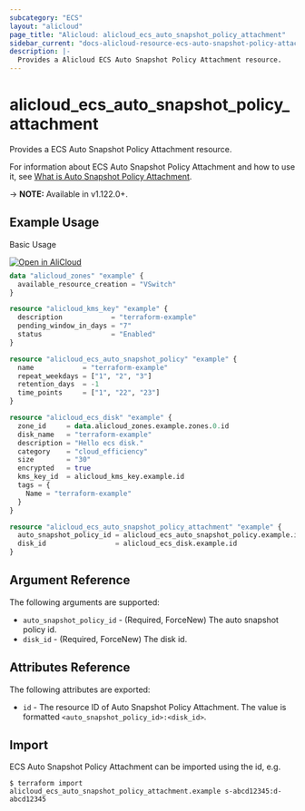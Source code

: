 ```yaml
---
subcategory: "ECS"
layout: "alicloud"
page_title: "Alicloud: alicloud_ecs_auto_snapshot_policy_attachment"
sidebar_current: "docs-alicloud-resource-ecs-auto-snapshot-policy-attachment"
description: |-
  Provides a Alicloud ECS Auto Snapshot Policy Attachment resource.
---
```


# alicloud\_ecs\_auto\_snapshot\_policy\_attachment

Provides a ECS Auto Snapshot Policy Attachment resource.

For information about ECS Auto Snapshot Policy Attachment and how to use it, see [What is Auto Snapshot Policy Attachment](https://www.alibabacloud.com/help/en/doc-detail/25531.htm).

-> **NOTE:** Available in v1.122.0+.

## Example Usage

Basic Usage

<div style="display: block;margin-bottom: 40px;"><div class="oics-button" style="float: right;position: absolute;margin-bottom: 10px;">
  <a href="https://api.aliyun.com/api-tools/terraform?resource=alicloud_ecs_auto_snapshot_policy_attachment&exampleId=7ee749ee-8e64-18a2-d1fd-de30aeb8b92d743a3145&activeTab=example&spm=docs.r.ecs_auto_snapshot_policy_attachment.0.7ee749ee8e&intl_lang=EN_US" target="_blank">
    <img alt="Open in AliCloud" src="https://img.alicdn.com/imgextra/i1/O1CN01hjjqXv1uYUlY56FyX_!!6000000006049-55-tps-254-36.svg" style="max-height: 44px; max-width: 100%;">
  </a>
</div></div>

```terraform
data "alicloud_zones" "example" {
  available_resource_creation = "VSwitch"
}

resource "alicloud_kms_key" "example" {
  description            = "terraform-example"
  pending_window_in_days = "7"
  status                 = "Enabled"
}

resource "alicloud_ecs_auto_snapshot_policy" "example" {
  name            = "terraform-example"
  repeat_weekdays = ["1", "2", "3"]
  retention_days  = -1
  time_points     = ["1", "22", "23"]
}

resource "alicloud_ecs_disk" "example" {
  zone_id     = data.alicloud_zones.example.zones.0.id
  disk_name   = "terraform-example"
  description = "Hello ecs disk."
  category    = "cloud_efficiency"
  size        = "30"
  encrypted   = true
  kms_key_id  = alicloud_kms_key.example.id
  tags = {
    Name = "terraform-example"
  }
}

resource "alicloud_ecs_auto_snapshot_policy_attachment" "example" {
  auto_snapshot_policy_id = alicloud_ecs_auto_snapshot_policy.example.id
  disk_id                 = alicloud_ecs_disk.example.id
}
```

## Argument Reference

The following arguments are supported:

* `auto_snapshot_policy_id` - (Required, ForceNew) The auto snapshot policy id.
* `disk_id` - (Required, ForceNew) The disk id.

## Attributes Reference

The following attributes are exported:

* `id` - The resource ID of Auto Snapshot Policy Attachment. The value is formatted `<auto_snapshot_policy_id>:<disk_id>`.

## Import

ECS Auto Snapshot Policy Attachment can be imported using the id, e.g.

```shell
$ terraform import alicloud_ecs_auto_snapshot_policy_attachment.example s-abcd12345:d-abcd12345
```
